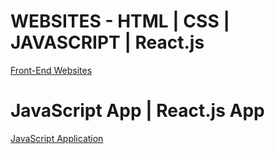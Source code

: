 # WEBSITES -  HTML | CSS | JAVASCRIPT | React.js

[Front-End Websites](https://github.com/lucasrenandns/frontend-websites)

# JavaScript App | React.js App

[JavaScript Application](https://github.com/lucasrenandns/js-application)
